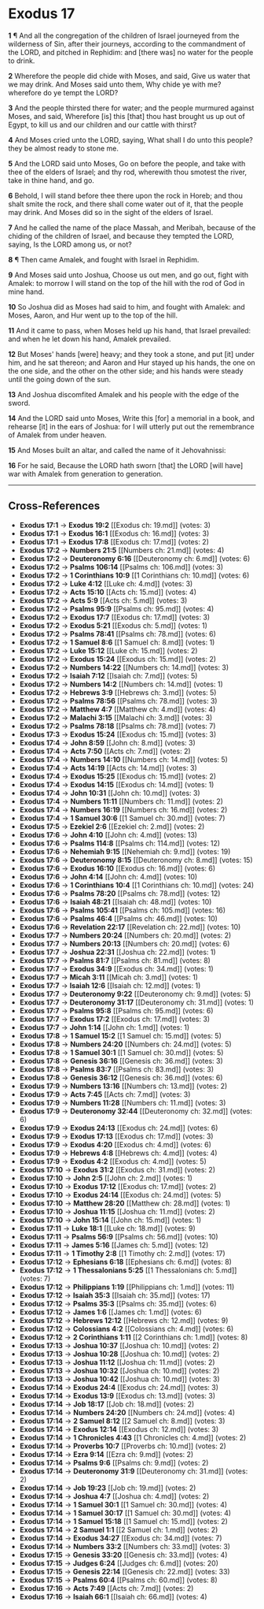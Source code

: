 # Exodus 17

**1** ¶ And all the congregation of the children of Israel journeyed from the wilderness of Sin, after their journeys, according to the commandment of the LORD, and pitched in Rephidim: and [there was] no water for the people to drink.

**2** Wherefore the people did chide with Moses, and said, Give us water that we may drink. And Moses said unto them, Why chide ye with me? wherefore do ye tempt the LORD?

**3** And the people thirsted there for water; and the people murmured against Moses, and said, Wherefore [is] this [that] thou hast brought us up out of Egypt, to kill us and our children and our cattle with thirst?

**4** And Moses cried unto the LORD, saying, What shall I do unto this people? they be almost ready to stone me.

**5** And the LORD said unto Moses, Go on before the people, and take with thee of the elders of Israel; and thy rod, wherewith thou smotest the river, take in thine hand, and go.

**6** Behold, I will stand before thee there upon the rock in Horeb; and thou shalt smite the rock, and there shall come water out of it, that the people may drink. And Moses did so in the sight of the elders of Israel.

**7** And he called the name of the place Massah, and Meribah, because of the chiding of the children of Israel, and because they tempted the LORD, saying, Is the LORD among us, or not?

**8** ¶ Then came Amalek, and fought with Israel in Rephidim.

**9** And Moses said unto Joshua, Choose us out men, and go out, fight with Amalek: to morrow I will stand on the top of the hill with the rod of God in mine hand.

**10** So Joshua did as Moses had said to him, and fought with Amalek: and Moses, Aaron, and Hur went up to the top of the hill.

**11** And it came to pass, when Moses held up his hand, that Israel prevailed: and when he let down his hand, Amalek prevailed.

**12** But Moses' hands [were] heavy; and they took a stone, and put [it] under him, and he sat thereon; and Aaron and Hur stayed up his hands, the one on the one side, and the other on the other side; and his hands were steady until the going down of the sun.

**13** And Joshua discomfited Amalek and his people with the edge of the sword.

**14** And the LORD said unto Moses, Write this [for] a memorial in a book, and rehearse [it] in the ears of Joshua: for I will utterly put out the remembrance of Amalek from under heaven.

**15** And Moses built an altar, and called the name of it Jehovahnissi:

**16** For he said, Because the LORD hath sworn [that] the LORD [will have] war with Amalek from generation to generation.

---

## Cross-References

- **Exodus 17:1** → **Exodus 19:2** [[Exodus ch: 19.md]] (votes: 3)
- **Exodus 17:1** → **Exodus 16:1** [[Exodus ch: 16.md]] (votes: 3)
- **Exodus 17:1** → **Exodus 17:8** [[Exodus ch: 17.md]] (votes: 2)
- **Exodus 17:2** → **Numbers 21:5** [[Numbers ch: 21.md]] (votes: 4)
- **Exodus 17:2** → **Deuteronomy 6:16** [[Deuteronomy ch: 6.md]] (votes: 6)
- **Exodus 17:2** → **Psalms 106:14** [[Psalms ch: 106.md]] (votes: 3)
- **Exodus 17:2** → **1 Corinthians 10:9** [[1 Corinthians ch: 10.md]] (votes: 6)
- **Exodus 17:2** → **Luke 4:12** [[Luke ch: 4.md]] (votes: 3)
- **Exodus 17:2** → **Acts 15:10** [[Acts ch: 15.md]] (votes: 4)
- **Exodus 17:2** → **Acts 5:9** [[Acts ch: 5.md]] (votes: 3)
- **Exodus 17:2** → **Psalms 95:9** [[Psalms ch: 95.md]] (votes: 4)
- **Exodus 17:2** → **Exodus 17:7** [[Exodus ch: 17.md]] (votes: 3)
- **Exodus 17:2** → **Exodus 5:21** [[Exodus ch: 5.md]] (votes: 1)
- **Exodus 17:2** → **Psalms 78:41** [[Psalms ch: 78.md]] (votes: 6)
- **Exodus 17:2** → **1 Samuel 8:6** [[1 Samuel ch: 8.md]] (votes: 1)
- **Exodus 17:2** → **Luke 15:12** [[Luke ch: 15.md]] (votes: 2)
- **Exodus 17:2** → **Exodus 15:24** [[Exodus ch: 15.md]] (votes: 2)
- **Exodus 17:2** → **Numbers 14:22** [[Numbers ch: 14.md]] (votes: 3)
- **Exodus 17:2** → **Isaiah 7:12** [[Isaiah ch: 7.md]] (votes: 5)
- **Exodus 17:2** → **Numbers 14:2** [[Numbers ch: 14.md]] (votes: 1)
- **Exodus 17:2** → **Hebrews 3:9** [[Hebrews ch: 3.md]] (votes: 5)
- **Exodus 17:2** → **Psalms 78:56** [[Psalms ch: 78.md]] (votes: 3)
- **Exodus 17:2** → **Matthew 4:7** [[Matthew ch: 4.md]] (votes: 4)
- **Exodus 17:2** → **Malachi 3:15** [[Malachi ch: 3.md]] (votes: 3)
- **Exodus 17:2** → **Psalms 78:18** [[Psalms ch: 78.md]] (votes: 7)
- **Exodus 17:3** → **Exodus 15:24** [[Exodus ch: 15.md]] (votes: 3)
- **Exodus 17:4** → **John 8:59** [[John ch: 8.md]] (votes: 3)
- **Exodus 17:4** → **Acts 7:50** [[Acts ch: 7.md]] (votes: 2)
- **Exodus 17:4** → **Numbers 14:10** [[Numbers ch: 14.md]] (votes: 5)
- **Exodus 17:4** → **Acts 14:19** [[Acts ch: 14.md]] (votes: 3)
- **Exodus 17:4** → **Exodus 15:25** [[Exodus ch: 15.md]] (votes: 2)
- **Exodus 17:4** → **Exodus 14:15** [[Exodus ch: 14.md]] (votes: 1)
- **Exodus 17:4** → **John 10:31** [[John ch: 10.md]] (votes: 3)
- **Exodus 17:4** → **Numbers 11:11** [[Numbers ch: 11.md]] (votes: 2)
- **Exodus 17:4** → **Numbers 16:19** [[Numbers ch: 16.md]] (votes: 2)
- **Exodus 17:4** → **1 Samuel 30:6** [[1 Samuel ch: 30.md]] (votes: 7)
- **Exodus 17:5** → **Ezekiel 2:6** [[Ezekiel ch: 2.md]] (votes: 2)
- **Exodus 17:6** → **John 4:10** [[John ch: 4.md]] (votes: 13)
- **Exodus 17:6** → **Psalms 114:8** [[Psalms ch: 114.md]] (votes: 12)
- **Exodus 17:6** → **Nehemiah 9:15** [[Nehemiah ch: 9.md]] (votes: 19)
- **Exodus 17:6** → **Deuteronomy 8:15** [[Deuteronomy ch: 8.md]] (votes: 15)
- **Exodus 17:6** → **Exodus 16:10** [[Exodus ch: 16.md]] (votes: 6)
- **Exodus 17:6** → **John 4:14** [[John ch: 4.md]] (votes: 10)
- **Exodus 17:6** → **1 Corinthians 10:4** [[1 Corinthians ch: 10.md]] (votes: 24)
- **Exodus 17:6** → **Psalms 78:20** [[Psalms ch: 78.md]] (votes: 12)
- **Exodus 17:6** → **Isaiah 48:21** [[Isaiah ch: 48.md]] (votes: 10)
- **Exodus 17:6** → **Psalms 105:41** [[Psalms ch: 105.md]] (votes: 16)
- **Exodus 17:6** → **Psalms 46:4** [[Psalms ch: 46.md]] (votes: 10)
- **Exodus 17:6** → **Revelation 22:17** [[Revelation ch: 22.md]] (votes: 10)
- **Exodus 17:7** → **Numbers 20:24** [[Numbers ch: 20.md]] (votes: 2)
- **Exodus 17:7** → **Numbers 20:13** [[Numbers ch: 20.md]] (votes: 6)
- **Exodus 17:7** → **Joshua 22:31** [[Joshua ch: 22.md]] (votes: 1)
- **Exodus 17:7** → **Psalms 81:7** [[Psalms ch: 81.md]] (votes: 8)
- **Exodus 17:7** → **Exodus 34:9** [[Exodus ch: 34.md]] (votes: 1)
- **Exodus 17:7** → **Micah 3:11** [[Micah ch: 3.md]] (votes: 1)
- **Exodus 17:7** → **Isaiah 12:6** [[Isaiah ch: 12.md]] (votes: 1)
- **Exodus 17:7** → **Deuteronomy 9:22** [[Deuteronomy ch: 9.md]] (votes: 5)
- **Exodus 17:7** → **Deuteronomy 31:17** [[Deuteronomy ch: 31.md]] (votes: 1)
- **Exodus 17:7** → **Psalms 95:8** [[Psalms ch: 95.md]] (votes: 6)
- **Exodus 17:7** → **Exodus 17:2** [[Exodus ch: 17.md]] (votes: 3)
- **Exodus 17:7** → **John 1:14** [[John ch: 1.md]] (votes: 1)
- **Exodus 17:8** → **1 Samuel 15:2** [[1 Samuel ch: 15.md]] (votes: 5)
- **Exodus 17:8** → **Numbers 24:20** [[Numbers ch: 24.md]] (votes: 5)
- **Exodus 17:8** → **1 Samuel 30:1** [[1 Samuel ch: 30.md]] (votes: 5)
- **Exodus 17:8** → **Genesis 36:16** [[Genesis ch: 36.md]] (votes: 3)
- **Exodus 17:8** → **Psalms 83:7** [[Psalms ch: 83.md]] (votes: 3)
- **Exodus 17:8** → **Genesis 36:12** [[Genesis ch: 36.md]] (votes: 6)
- **Exodus 17:9** → **Numbers 13:16** [[Numbers ch: 13.md]] (votes: 2)
- **Exodus 17:9** → **Acts 7:45** [[Acts ch: 7.md]] (votes: 3)
- **Exodus 17:9** → **Numbers 11:28** [[Numbers ch: 11.md]] (votes: 3)
- **Exodus 17:9** → **Deuteronomy 32:44** [[Deuteronomy ch: 32.md]] (votes: 6)
- **Exodus 17:9** → **Exodus 24:13** [[Exodus ch: 24.md]] (votes: 6)
- **Exodus 17:9** → **Exodus 17:13** [[Exodus ch: 17.md]] (votes: 3)
- **Exodus 17:9** → **Exodus 4:20** [[Exodus ch: 4.md]] (votes: 6)
- **Exodus 17:9** → **Hebrews 4:8** [[Hebrews ch: 4.md]] (votes: 4)
- **Exodus 17:9** → **Exodus 4:2** [[Exodus ch: 4.md]] (votes: 5)
- **Exodus 17:10** → **Exodus 31:2** [[Exodus ch: 31.md]] (votes: 2)
- **Exodus 17:10** → **John 2:5** [[John ch: 2.md]] (votes: 1)
- **Exodus 17:10** → **Exodus 17:12** [[Exodus ch: 17.md]] (votes: 2)
- **Exodus 17:10** → **Exodus 24:14** [[Exodus ch: 24.md]] (votes: 5)
- **Exodus 17:10** → **Matthew 28:20** [[Matthew ch: 28.md]] (votes: 1)
- **Exodus 17:10** → **Joshua 11:15** [[Joshua ch: 11.md]] (votes: 2)
- **Exodus 17:10** → **John 15:14** [[John ch: 15.md]] (votes: 1)
- **Exodus 17:11** → **Luke 18:1** [[Luke ch: 18.md]] (votes: 9)
- **Exodus 17:11** → **Psalms 56:9** [[Psalms ch: 56.md]] (votes: 10)
- **Exodus 17:11** → **James 5:16** [[James ch: 5.md]] (votes: 12)
- **Exodus 17:11** → **1 Timothy 2:8** [[1 Timothy ch: 2.md]] (votes: 17)
- **Exodus 17:12** → **Ephesians 6:18** [[Ephesians ch: 6.md]] (votes: 8)
- **Exodus 17:12** → **1 Thessalonians 5:25** [[1 Thessalonians ch: 5.md]] (votes: 7)
- **Exodus 17:12** → **Philippians 1:19** [[Philippians ch: 1.md]] (votes: 11)
- **Exodus 17:12** → **Isaiah 35:3** [[Isaiah ch: 35.md]] (votes: 17)
- **Exodus 17:12** → **Psalms 35:3** [[Psalms ch: 35.md]] (votes: 6)
- **Exodus 17:12** → **James 1:6** [[James ch: 1.md]] (votes: 6)
- **Exodus 17:12** → **Hebrews 12:12** [[Hebrews ch: 12.md]] (votes: 9)
- **Exodus 17:12** → **Colossians 4:2** [[Colossians ch: 4.md]] (votes: 6)
- **Exodus 17:12** → **2 Corinthians 1:11** [[2 Corinthians ch: 1.md]] (votes: 8)
- **Exodus 17:13** → **Joshua 10:37** [[Joshua ch: 10.md]] (votes: 2)
- **Exodus 17:13** → **Joshua 10:28** [[Joshua ch: 10.md]] (votes: 2)
- **Exodus 17:13** → **Joshua 11:12** [[Joshua ch: 11.md]] (votes: 2)
- **Exodus 17:13** → **Joshua 10:32** [[Joshua ch: 10.md]] (votes: 2)
- **Exodus 17:13** → **Joshua 10:42** [[Joshua ch: 10.md]] (votes: 3)
- **Exodus 17:14** → **Exodus 24:4** [[Exodus ch: 24.md]] (votes: 3)
- **Exodus 17:14** → **Exodus 13:9** [[Exodus ch: 13.md]] (votes: 3)
- **Exodus 17:14** → **Job 18:17** [[Job ch: 18.md]] (votes: 2)
- **Exodus 17:14** → **Numbers 24:20** [[Numbers ch: 24.md]] (votes: 4)
- **Exodus 17:14** → **2 Samuel 8:12** [[2 Samuel ch: 8.md]] (votes: 3)
- **Exodus 17:14** → **Exodus 12:14** [[Exodus ch: 12.md]] (votes: 3)
- **Exodus 17:14** → **1 Chronicles 4:43** [[1 Chronicles ch: 4.md]] (votes: 2)
- **Exodus 17:14** → **Proverbs 10:7** [[Proverbs ch: 10.md]] (votes: 2)
- **Exodus 17:14** → **Ezra 9:14** [[Ezra ch: 9.md]] (votes: 2)
- **Exodus 17:14** → **Psalms 9:6** [[Psalms ch: 9.md]] (votes: 2)
- **Exodus 17:14** → **Deuteronomy 31:9** [[Deuteronomy ch: 31.md]] (votes: 2)
- **Exodus 17:14** → **Job 19:23** [[Job ch: 19.md]] (votes: 2)
- **Exodus 17:14** → **Joshua 4:7** [[Joshua ch: 4.md]] (votes: 2)
- **Exodus 17:14** → **1 Samuel 30:1** [[1 Samuel ch: 30.md]] (votes: 4)
- **Exodus 17:14** → **1 Samuel 30:17** [[1 Samuel ch: 30.md]] (votes: 4)
- **Exodus 17:14** → **1 Samuel 15:18** [[1 Samuel ch: 15.md]] (votes: 2)
- **Exodus 17:14** → **2 Samuel 1:1** [[2 Samuel ch: 1.md]] (votes: 2)
- **Exodus 17:14** → **Exodus 34:27** [[Exodus ch: 34.md]] (votes: 7)
- **Exodus 17:14** → **Numbers 33:2** [[Numbers ch: 33.md]] (votes: 3)
- **Exodus 17:15** → **Genesis 33:20** [[Genesis ch: 33.md]] (votes: 4)
- **Exodus 17:15** → **Judges 6:24** [[Judges ch: 6.md]] (votes: 20)
- **Exodus 17:15** → **Genesis 22:14** [[Genesis ch: 22.md]] (votes: 33)
- **Exodus 17:15** → **Psalms 60:4** [[Psalms ch: 60.md]] (votes: 8)
- **Exodus 17:16** → **Acts 7:49** [[Acts ch: 7.md]] (votes: 2)
- **Exodus 17:16** → **Isaiah 66:1** [[Isaiah ch: 66.md]] (votes: 4)

